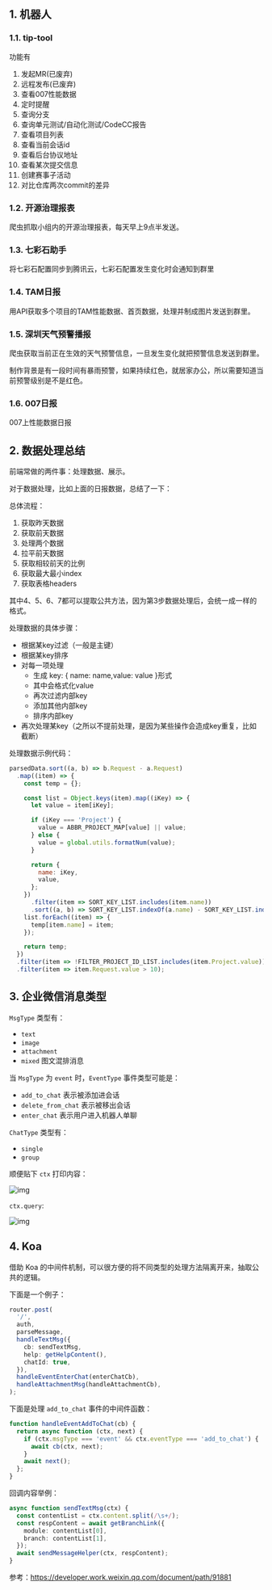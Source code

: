 
## 1. 机器人

### 1.1. tip-tool

功能有

1. 发起MR(已废弃)
2. 远程发布(已废弃)
3. 查看007性能数据
4. 定时提醒
5. 查询分支
6. 查询单元测试/自动化测试/CodeCC报告
7. 查看项目列表
8. 查看当前会话id
9. 查看后台协议地址
10. 查看某次提交信息
11. 创建赛事子活动
12. 对比仓库两次commit的差异




### 1.2. 开源治理报表

爬虫抓取小组内的开源治理报表，每天早上9点半发送。


### 1.3. 七彩石助手

将七彩石配置同步到腾讯云，七彩石配置发生变化时会通知到群里


### 1.4. TAM日报

用API获取多个项目的TAM性能数据、首页数据，处理并制成图片发送到群里。

### 1.5. 深圳天气预警播报

爬虫获取当前正在生效的天气预警信息，一旦发生变化就把预警信息发送到群里。

制作背景是有一段时间有暴雨预警，如果持续红色，就居家办公，所以需要知道当前预警级别是不是红色。

### 1.6. 007日报

007上性能数据日报

## 2. 数据处理总结

前端常做的两件事：处理数据、展示。

对于数据处理，比如上面的日报数据，总结了一下：

总体流程：

1. 获取昨天数据
2. 获取前天数据
3. 处理两个数据
4. 拉平前天数据
5. 获取相较前天的比例
6. 获取最大最小index
7. 获取表格headers

其中4、5、6、7都可以提取公共方法，因为第3步数据处理后，会统一成一样的格式。

处理数据的具体步骤：

- 根据某key过滤（一般是主键）
- 根据某key排序
- 对每一项处理
  - 生成 key: { name: name,value: value }形式
  - 其中会格式化value
  - 再次过滤内部key
  - 添加其他内部key
  - 排序内部key
- 再次处理某key（之所以不提前处理，是因为某些操作会造成key重复，比如截断）


处理数据示例代码：

```js
parsedData.sort((a, b) => b.Request - a.Request)
  .map((item) => {
    const temp = {};

    const list = Object.keys(item).map((iKey) => {
      let value = item[iKey];

      if (iKey === 'Project') {
        value = ABBR_PROJECT_MAP[value] || value;
      } else {
        value = global.utils.formatNum(value);
      }

      return {
        name: iKey,
        value,
      };
    })
      .filter(item => SORT_KEY_LIST.includes(item.name))
      .sort((a, b) => SORT_KEY_LIST.indexOf(a.name) - SORT_KEY_LIST.indexOf(b.name));
    list.forEach((item) => {
      temp[item.name] = item;
    });

    return temp;
  })
  .filter(item => !FILTER_PROJECT_ID_LIST.includes(item.Project.value))
  .filter(item => item.Request.value > 10);
```

## 3. 企业微信消息类型


`MsgType` 类型有：

- `text`
- `image`
- `attachment`
- `mixed` 图文混排消息



当 `MsgType` 为 `event` 时，`EventType` 事件类型可能是：

- `add_to_chat` 表示被添加进会话
- `delete_from_chat` 表示被移出会话
- `enter_chat` 表示用户进入机器人单聊



`ChatType` 类型有：

- `single`
- `group`


顺便贴下 `ctx` 打印内容：

![img](https://mike-1255355338.cos.ap-guangzhou.myqcloud.com/article%2F2023%2F1%2Frobot_ctx.png)

`ctx.query`:

![img](https://mike-1255355338.cos.ap-guangzhou.myqcloud.com/article%2F2023%2F1%2Frobot_ctx_query.png)

## 4. Koa

借助 Koa 的中间件机制，可以很方便的将不同类型的处理方法隔离开来，抽取公共的逻辑。

下面是一个例子：

```ts
router.post(
  '/',
  auth,
  parseMessage,
  handleTextMsg({
    cb: sendTextMsg,
    help: getHelpContent(),
    chatId: true,
  }),
  handleEventEnterChat(enterChatCb),
  handleAttachmentMsg(handleAttachmentCb),
);
```

下面是处理 `add_to_chat` 事件的中间件函数：

```ts
function handleEventAddToChat(cb) {
  return async function (ctx, next) {
    if (ctx.msgType === 'event' && ctx.eventType === 'add_to_chat') {
      await cb(ctx, next);
    }
    await next();
  };
}
```

回调内容举例：

```ts
async function sendTextMsg(ctx) {
  const contentList = ctx.content.split(/\s+/);
  const respContent = await getBranchLink({
    module: contentList[0],
    branch: contentList[1],
  });
  await sendMessageHelper(ctx, respContent);
}
```



参考：https://developer.work.weixin.qq.com/document/path/91881

